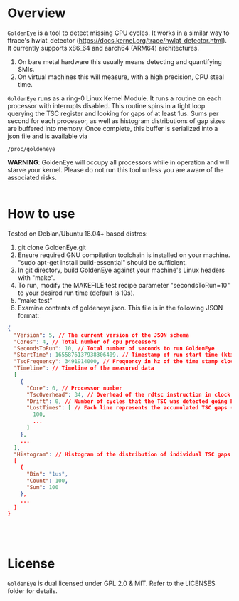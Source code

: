 # Overview
`GoldenEye` is a tool to detect missing CPU cycles. It works in a similar way to ftrace's hwlat_detector (https://docs.kernel.org/trace/hwlat_detector.html). It currently supports x86_64 and aarch64 (ARM64) architectures.

1) On bare metal hardware this usually means detecting and quantifying SMIs.
2) On virtual machines this will measure, with a high precision, CPU steal time.

`GoldenEye` runs as a ring-0 Linux Kernel Module. It runs a routine on each processor with interrupts disabled. This routine spins in a tight loop querying the TSC register and looking for gaps of at least 1us.
Sums per second for each processor, as well as histogram distributions of gap sizes are buffered into memory. Once complete, this buffer is serialized into a json file and is available via 

```
/proc/goldeneye
```

<b>WARNING</b>: GoldenEye will occupy all processors while in operation and will starve your kernel. Please do not run this tool unless you are aware of the associated risks.
<br><br>
# How to use
Tested on Debian/Ubuntu 18.04+ based distros:
1) git clone GoldenEye.git
2) Ensure required GNU compilation toolchain is installed on your machine. "sudo apt-get install build-essential" should be sufficient.
3) In git directory, build GoldenEye against your machine's Linux headers with "make".
4) To run, modify the MAKEFILE test recipe parameter "secondsToRun=10" to your desired run time (default is 10s).
5) "make test"
6) Examine contents of goldeneye.json. This file is in the following JSON format:
```json
{
  "Version": 5, // The current version of the JSON schema
  "Cores": 4, // Total number of cpu processors
  "SecondsToRun": 10, // Total number of seconds to run GoldenEye
  "StartTime": 1655876137938306409, // Timestamp of run start time (ktime_get_real_ns)
  "TscFrequency": 3491914000, // Frequency in hz of the time stamp clock (TSC for x86 and CNTVCT for aarch64)
  "Timeline": // Timeline of the measured data
  [
    {
      "Core": 0, // Processor number
      "TscOverhead": 34, // Overhead of the rdtsc instruction in clock cycles
      "Drift": 0, // Number of cycles that the TSC was detected going backwards (should be 0 unless there is a HW bug)
      "LostTimes": [ // Each line represents the accumulated TSC gaps (of size >=1us), in microseconds, for each second in the run
        100,
        ...
      ]
    },
    ...
  ],
  "Histogram": // Histogram of the distribution of individual TSC gaps during the run, in buckets of powers of 2
  [
    {
      "Bin": "1us",
      "Count": 100,
      "Sum": 100
    },
    ...
  ]
}
```
<br><br>
# License
`GoldenEye` is dual licensed under GPL 2.0 & MIT. Refer to the LICENSES folder for details.